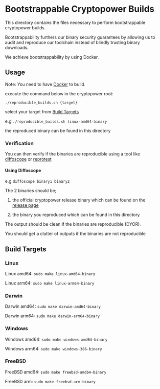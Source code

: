 # Bootstrappable Cryptopower Builds

This directory contains the files necessary to perform bootstrappable cryptopower builds.

Bootstrappability furthers our binary security guarantees by allowing us to audit and reproduce our toolchain instead of blindly trusting binary downloads.

We achieve bootstrappability by using Docker.

## Usage

Note: You need to have [Docker](https://www.docker.com/) to build.

execute the command below in the cryptopower root:

`./reproducible_builds.sh {target}`

select your target from [Build Targets](https://github.com/crypto-power/cryptopower/tree/master/reproduciblebuilds#build-targets)

e.g `./reproducible_builds.sh linux-amd64-binary`

the reproduced binary can be found in this directory

### Verification

You can then verify if the binaries are reproducible using a tool like [diffoscope](https://diffoscope.org/) or [reprotest](https://salsa.debian.org/reproducible-builds/reprotest)

#### Using Diffoscope

e.g `diffoscope binary1 binary2`

The 2 binaries should be; 

1. the official cryptopower release binary which can be found on the [release page](https://github.com/crypto-power/cryptopower/releases) 

2. the binary you reproduced which can be found in this directory

The output should be clean if the binaries are reproducible (DYOR).

You should get a clutter of outputs if the binaries are not reproducible

## Build Targets

### Linux

Linux amd64:
`sudo make linux-amd64-binary`

Linux arm64:
`sudo make linux-arm64-binary`

### Darwin

Darwin amd64:
`sudo make darwin-amd64-binary`

Darwin arm64:
`sudo make darwin-arm64-binary`

### Windows

Windows amd64:
`sudo make windows-amd64-binary`

Windows arm64:
`sudo make windows-386-binary`

### FreeBSD

FreeBSD amd64:
`sudo make freebsd-amd64-binary`

FreeBSD arm:
`sudo make freebsd-arm-binary`
